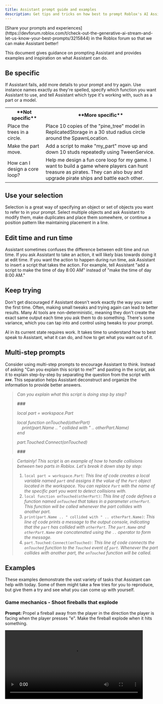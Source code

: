 ```yaml
---
title: Assistant prompt guide and examples
description: Get tips and tricks on how best to prompt Roblox's AI Assistant to get the best results.
---
```


<Alert severity="success">
[Share your prompts and experiences](https://devforum.roblox.com/t/check-out-the-generative-ai-stream-and-let-us-know-your-best-prompts/3215844) in the Roblox forum so that we can make Assistant better!
</Alert>

This document gives guidance on prompting Assistant and provides examples and inspiration on what Assistant can do.

## Be specific

If Assistant fails, add more details to your prompt and try again. Use instance names exactly as they're spelled, specify which function you want Assistant to use, and tell Assistant which type it's working with, such as a part or a model.

<table>
  <tr>
    <th>**Not specific**</th>
    <th>**More specific**</th>
  </tr>
  <tr>
    <td>Place the trees in a circle.</td>
    <td>Place 10 copies of the "pine_tree" model in ReplicatedStorage in a 30 stud radius circle around the SpawnLocation.</td>
  </tr>
  <tr>
    <td>Make the part move.</td>
    <td>Add a script to make "my_part" move up and down 10 studs repeatedly using TweenService.</td>
  </tr>
  <tr>
    <td>How can I design a core loop?</td>
    <td>Help me design a fun core loop for my game. I want to build a game where players can hunt treasure as pirates. They can also buy and upgrade pirate ships and battle each other.</td>
  </tr>
</table>

## Use your selection

Selection is a great way of specifying an object or set of objects you want to refer to in your prompt. Select multiple objects and ask Assistant to modify them, make duplicates and place them somewhere, or continue a position pattern like maintaining placement in a line.

## Edit time and run time

Assistant sometimes confuses the difference between edit time and run time. If you ask Assistant to take an action, it will likely bias towards doing it at edit time. If you want the action to happen during run time, ask Assistant to insert a script that takes the action. For example, tell Assistant "add a script to make the time of day 8:00 AM" instead of "make the time of day 8:00 AM."

## Keep trying

Don't get discouraged if Assistant doesn't work exactly the way you want the first time. Often, making small tweaks and trying again can lead to better results. Many AI tools are non-deterministic, meaning they don't create the exact same output each time you ask them to do something. There's some variance, which you can tap into and control using tweaks to your prompt.

AI in its current state requires work. It takes time to understand how to best speak to Assistant, what it can do, and how to get what you want out of it.

## Multi-step prompts

Consider using multi-step prompts to encourage Assistant to think. Instead of asking "Can you explain this script to me?" and pasting in the script, ask it to explain step-by-step by separating the question from the script with `###`. This separation helps Assistant deconstruct and organize the information to provide better answers.

<Tabs>
<TabItem label="Prompt">
<blockquote>

_Can you explain what this script is doing step by step?_

**\###**

_local part = workspace.Part_

_local function onTouched(otherPart)_<br />
&nbsp;&nbsp;&nbsp;&nbsp;_print(part.Name .. " collided with " .. otherPart.Name)_<br />
_end_

_part.Touched:Connect(onTouched)_

**\###**

</blockquote>
</TabItem>
<TabItem label="Assistant response">
<blockquote>

_Certainly! This script is an example of how to handle collisions between two parts in Roblox. Let's break it down step by step:_

1. `local part = workspace.Part`: _This line of code creates a local variable named `part` and assigns it the value of the `Part` object located in the workspace. You can replace `Part` with the name of the specific part you want to detect collisions with._
2. `local function onTouched(otherPart)`: _This line of code defines a function named `onTouched` that takes in a parameter `otherPart`. This function will be called whenever the part collides with another part._
3. `print(part.Name .. " collided with " .. otherPart.Name)`: _This line of code prints a message to the output console, indicating that the `part` has collided with `otherPart`. The `part.Name` and `otherPart.Name` are concatenated using the `..` operator to form the message._
4. `part.Touched:Connect(onTouched)`: _This line of code connects the `onTouched` function to the `Touched` event of `part`. Whenever the part collides with another part, the `onTouched` function will be called._

</blockquote>
</TabItem>
</Tabs>

## Examples

These examples demonstrate the vast variety of tasks that Assistant can help with today. Some of them might take a few tries for you to reproduce, but give them a try and see what you can come up with yourself.

### Game mechanics - Shoot fireballs that explode

**Prompt:**
Propel a fireball away from the player in the direction the player is facing when the player presses "e".
Make the fireball explode when it hits something.

<video controls width="90%" src="/assets/assistant/prompt16.webm" />

### Game mechanics - Set up a teams system and assign players

**Prompt:**
Add a script to make a system of teams (red, blue, green, yellow) and assign each player randomly to a team.

<video controls width="90%" src="/assets/assistant/prompt17.webm" />

### Game mechanics - Temple run style constant running

**Prompt:**
Make my character run forward constantly like in a temple run game.

<video controls width="90%" src="/assets/assistant/prompt3.webm" />

### Game mechanics - Fire power up

**Prompt:**
Add a script that makes the player light on fire and jump 3 time as high if they press "q". The fire should be attached to the player and move with them. If they press "q" again, turn off the fire and reset the jump power.

<video controls width="90%" src="/assets/assistant/prompt4.webm" />

### Game mechanics - NPC lasers

**Prompt:**
Add a script that makes this shoot a laser using a long thin part that's blue and neon at the player if they're within 30 studs.

Add a script to make this look towards and slowly move towards the closest player if they're within 50 studs. Only move in the x and z axes, keep the y axis constant.

<video controls width="90%" src="/assets/assistant/prompt9.webm" />

### Game mechanics - Interactive NPC

**Prompt:**
This is an NPC. Add a prompt that lets the player interact with it. If the player interacts, have the NPC say "hello [player's name]" where player's name is the actual player's name, in a text pop up.

Add a script that makes this npc always look towards the closest player.

<video controls width="90%" src="/assets/assistant/prompt2.webm" />

### Game mechanics - NPC patrolling

**Prompt:**
Add a script to make this NPC move slowly between startpart and endpart repeatedly.
It should face the part and then move to it, then face the other part and move to it.
If the player comes within 10 studs, turn the NPC red and make it chase the player.

<video controls width="90%" src="/assets/assistant/prompt1.webm" />

### Game mechanics - Update scoreboard

**Prompt:**
Add a script that deletes this and adds 100 to the players score.

Add a script to show the player's score on the scoreboard.

<video controls width="90%" src="/assets/assistant/prompt11.webm" />

### Camera - Lock to top down

**Prompt:**
Add a script that locks the camera in a top down view on the player and follow the player, making sure the player remains in the center of the screen.

<video controls width="90%" src="/assets/assistant/prompt13.webm" />

### Camera - Lock to first person

**Prompt:**
Create a script to lock the camera in first person view.

<video controls width="90%" src="/assets/assistant/prompt15.webm" />

### UI - Drop-down menu

**Prompt:**
Create a drop down menu with 5 items.

<video controls width="90%" src="/assets/assistant/prompt18.webm" />

### UI - Health bar

**Prompt:**
Add a part on the ground, when a player touches it, it decreases health by 10%. Put a UI health bar in the upper center of the screen that turns red when the players health is less than 20%.

<video controls width="90%" src="/assets/assistant/prompt5.webm" />

### UI - Simple HUD

**Prompt:**
Create a heads up display in StarterGui. Add a healthbar to the top right, and a text label with the player's name underneath it. In the bottom right, add 4 buttons in a diamond shape, with "Potions" on top, "Weapons" on the left, "Inventory" on the bottom, and "Special" on the right. Make the colors fall color themed.

<img width="90%" src="/assets/assistant/prompt10.png" />

### Building - Scatter objects with randomization

**Prompt:**
Add 0-5 of the selected instance "Mushroom" around each "RedwoodTree-Var01".

<video controls width="90%" src="/assets/assistant/prompt19.webm" />

### Building - Night / day cycle with street lights

**Prompt:**
Add a script that changes the time of day by 1 hour every second. Start at 3pm. At 7pm, turn every spotlight's brightness up to 10. At 8am turn every spotlight's brightness down to 0.

<video controls width="90%" src="/assets/assistant/prompt7.webm" />

### Building - Physics-based suspension bridge

**Prompt:**
Create a rope bridge. Make 10 wood planks that are 5 studs wide and 2 studs long.
Place them in a row. Add rop constraints on each side of the parts, connecting
each one to the part before it and after it. Make all the rope constraints
visible, anchor the 1st and 10th part, and add a drag detector on the 1st and 10th part.

<img width="90%" src="/assets/assistant/prompt12.png" />

### Building - Add smoke to chimneys

**Prompt:**
Insert an invisible brick that is non-collidable into every chimney in every house. The brick should have a particle inside it that makes smoke that flows upwards, and the smoke must be white.

<video controls width="90%" src="/assets/assistant/prompt14.webm" />

### Building - Rename instances

**Prompt:**
Rename all the "emptyscripts" objects to "Script+uniqueID".

<video controls width="90%" src="/assets/assistant/prompt8.webm" />

### Building - Create terrain

**Prompt:**
Create a terrain region with rolling hills.

<img width="90%" src="/assets/assistant/prompt6.png" />

### Building - Add behavior at scale

**Prompt:**
Add a script to make the spotlights in the folder StreetLights flicker on and off randomly.

<video controls width="90%" controls src="/assets/assistant/prompt20.webm" />

### Building - Replace greyboxes with assets

**Prompt:**
Replace each of the selected parts with a model of the same name currently in the data model inside the AssetLibrary Folder under workspace. For example, if the part is called "Suburban House", look for a model called "Suburban House" and replace the part with that model.

<video controls width="90%" src="/assets/assistant/prompt21.webm" />
